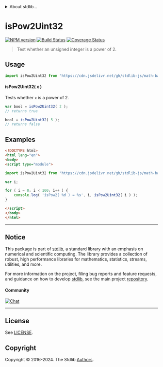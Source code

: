 <!--

@license Apache-2.0

Copyright (c) 2018 The Stdlib Authors.

Licensed under the Apache License, Version 2.0 (the "License");
you may not use this file except in compliance with the License.
You may obtain a copy of the License at

   http://www.apache.org/licenses/LICENSE-2.0

Unless required by applicable law or agreed to in writing, software
distributed under the License is distributed on an "AS IS" BASIS,
WITHOUT WARRANTIES OR CONDITIONS OF ANY KIND, either express or implied.
See the License for the specific language governing permissions and
limitations under the License.

-->


<details>
  <summary>
    About stdlib...
  </summary>
  <p>We believe in a future in which the web is a preferred environment for numerical computation. To help realize this future, we've built stdlib. stdlib is a standard library, with an emphasis on numerical and scientific computation, written in JavaScript (and C) for execution in browsers and in Node.js.</p>
  <p>The library is fully decomposable, being architected in such a way that you can swap out and mix and match APIs and functionality to cater to your exact preferences and use cases.</p>
  <p>When you use stdlib, you can be absolutely certain that you are using the most thorough, rigorous, well-written, studied, documented, tested, measured, and high-quality code out there.</p>
  <p>To join us in bringing numerical computing to the web, get started by checking us out on <a href="https://github.com/stdlib-js/stdlib">GitHub</a>, and please consider <a href="https://opencollective.com/stdlib">financially supporting stdlib</a>. We greatly appreciate your continued support!</p>
</details>

# isPow2Uint32

[![NPM version][npm-image]][npm-url] [![Build Status][test-image]][test-url] [![Coverage Status][coverage-image]][coverage-url] <!-- [![dependencies][dependencies-image]][dependencies-url] -->

> Test whether an unsigned integer is a power of 2.



<section class="usage">

## Usage

```javascript
import isPow2Uint32 from 'https://cdn.jsdelivr.net/gh/stdlib-js/math-base-assert-uint32-is-pow2@v0.3.0-esm/index.mjs';
```

#### isPow2Uint32( x )

Tests whether `x` is a power of 2.

```javascript
var bool = isPow2Uint32( 2 );
// returns true

bool = isPow2Uint32( 5 );
// returns false
```

</section>

<!-- /.usage -->

<section class="notes">

</section>

<!-- /.notes -->

<section class="examples">

## Examples

<!-- eslint no-undef: "error" -->

```html
<!DOCTYPE html>
<html lang="en">
<body>
<script type="module">

import isPow2Uint32 from 'https://cdn.jsdelivr.net/gh/stdlib-js/math-base-assert-uint32-is-pow2@v0.3.0-esm/index.mjs';

var i;

for ( i = 0; i < 100; i++ ) {
    console.log( 'isPow2( %d ) = %s', i, isPow2Uint32( i ) );
}

</script>
</body>
</html>
```

</section>

<!-- /.examples -->

<!-- C interface documentation. -->



<!-- Section for related `stdlib` packages. Do not manually edit this section, as it is automatically populated. -->

<section class="related">

</section>

<!-- /.related -->

<!-- Section for all links. Make sure to keep an empty line after the `section` element and another before the `/section` close. -->


<section class="main-repo" >

* * *

## Notice

This package is part of [stdlib][stdlib], a standard library with an emphasis on numerical and scientific computing. The library provides a collection of robust, high performance libraries for mathematics, statistics, streams, utilities, and more.

For more information on the project, filing bug reports and feature requests, and guidance on how to develop [stdlib][stdlib], see the main project [repository][stdlib].

#### Community

[![Chat][chat-image]][chat-url]

---

## License

See [LICENSE][stdlib-license].


## Copyright

Copyright &copy; 2016-2024. The Stdlib [Authors][stdlib-authors].

</section>

<!-- /.stdlib -->

<!-- Section for all links. Make sure to keep an empty line after the `section` element and another before the `/section` close. -->

<section class="links">

[npm-image]: http://img.shields.io/npm/v/@stdlib/math-base-assert-uint32-is-pow2.svg
[npm-url]: https://npmjs.org/package/@stdlib/math-base-assert-uint32-is-pow2

[test-image]: https://github.com/stdlib-js/math-base-assert-uint32-is-pow2/actions/workflows/test.yml/badge.svg?branch=v0.3.0
[test-url]: https://github.com/stdlib-js/math-base-assert-uint32-is-pow2/actions/workflows/test.yml?query=branch:v0.3.0

[coverage-image]: https://img.shields.io/codecov/c/github/stdlib-js/math-base-assert-uint32-is-pow2/main.svg
[coverage-url]: https://codecov.io/github/stdlib-js/math-base-assert-uint32-is-pow2?branch=main

<!--

[dependencies-image]: https://img.shields.io/david/stdlib-js/math-base-assert-uint32-is-pow2.svg
[dependencies-url]: https://david-dm.org/stdlib-js/math-base-assert-uint32-is-pow2/main

-->

[chat-image]: https://img.shields.io/gitter/room/stdlib-js/stdlib.svg
[chat-url]: https://app.gitter.im/#/room/#stdlib-js_stdlib:gitter.im

[stdlib]: https://github.com/stdlib-js/stdlib

[stdlib-authors]: https://github.com/stdlib-js/stdlib/graphs/contributors

[umd]: https://github.com/umdjs/umd
[es-module]: https://developer.mozilla.org/en-US/docs/Web/JavaScript/Guide/Modules

[deno-url]: https://github.com/stdlib-js/math-base-assert-uint32-is-pow2/tree/deno
[deno-readme]: https://github.com/stdlib-js/math-base-assert-uint32-is-pow2/blob/deno/README.md
[umd-url]: https://github.com/stdlib-js/math-base-assert-uint32-is-pow2/tree/umd
[umd-readme]: https://github.com/stdlib-js/math-base-assert-uint32-is-pow2/blob/umd/README.md
[esm-url]: https://github.com/stdlib-js/math-base-assert-uint32-is-pow2/tree/esm
[esm-readme]: https://github.com/stdlib-js/math-base-assert-uint32-is-pow2/blob/esm/README.md
[branches-url]: https://github.com/stdlib-js/math-base-assert-uint32-is-pow2/blob/main/branches.md

[stdlib-license]: https://raw.githubusercontent.com/stdlib-js/math-base-assert-uint32-is-pow2/main/LICENSE

</section>

<!-- /.links -->
